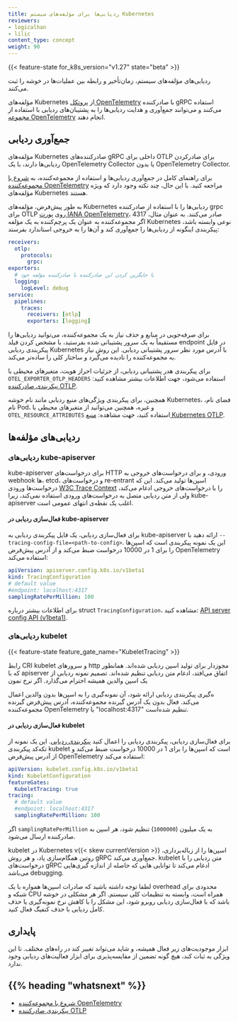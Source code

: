 ```yaml
---
title: ردیابی‌ها برای مؤلفه‌های سیستم Kubernetes
reviewers:
- logicalhan
- lilic
content_type: concept
weight: 90
---
```


<!-- مرور -->

{{< feature-state for_k8s_version="v1.27" state="beta" >}}

ردیابی‌های مؤلفه‌های سیستم، زمان‌تأخیر و رابطه بین عملیات‌ها در خوشه را ثبت می‌کنند.

مؤلفه‌های Kubernetes از
[پروتکل OpenTelemetry](https://github.com/open-telemetry/opentelemetry-specification/blob/main/specification/protocol/otlp.md#opentelemetry-protocol-specification)
با صادرکننده gRPC استفاده می‌کنند و می‌توانند جمع‌آوری و هدایت ردیابی‌ها را به پشتیبان‌های ردیابی با استفاده از
[مجموعه OpenTelemetry](https://github.com/open-telemetry/opentelemetry-collector#-opentelemetry-collector)
انجام دهند.

<!-- متن -->

## جمع‌آوری ردیابی

مؤلفه‌های Kubernetes صادرکننده‌های gRPC داخلی برای OTLP برای صادرکردن ردیابی‌ها دارند، با یک OpenTelemetry Collector یا بدون OpenTelemetry Collector.

برای راهنمای کامل در جمع‌آوری ردیابی‌ها و استفاده از مجموعه‌کننده، به
[شروع با مجموعه‌کننده OpenTelemetry](https://opentelemetry.io/docs/collector/getting-started/)
مراجعه کنید. با این حال، چند نکته وجود دارد که ویژه مؤلفه‌های Kubernetes هستند.

به طور پیش‌فرض، مؤلفه‌های Kubernetes ردیابی‌ها را با استفاده از صادرکننده grpc برای OTLP روی
[پورت IANA OpenTelemetry](https://www.iana.org/assignments/service-names-port-numbers/service-names-port-numbers.xhtml?search=opentelemetry)، 4317 صادر می‌کنند.
به عنوان مثال، اگر مجموعه‌کننده به عنوان یک پرچم‌کننده به یک مؤلفه Kubernetes نوعی وابسته باشد، پیکربندی اینگونه از ردیابی‌ها را جمع‌آوری کند و آن‌ها را به خروجی استاندارد بفرستد:

```yaml
receivers:
  otlp:
    protocols:
      grpc:
exporters:
  # با جایگزین کردن این صادرکننده با صادرکننده مؤلفه خود
  logging:
    logLevel: debug
service:
  pipelines:
    traces:
      receivers: [otlp]
      exporters: [logging]
```

برای صرفه‌جویی در منابع و حذف نیاز به یک مجموعه‌کننده، می‌توانید ردیابی‌ها را مستقیماً به یک سرور پشتیبانی شده بفرستید، 
با مشخص کردن فیلد endpoint در فایل پیکربندی ردیابی Kubernetes با آدرس مورد نظر سرور پشتیبانی ردیابی. این روش نیاز به مجموعه‌کننده را نادیده می‌گیرد و ساختار کلی را ساده‌تر می‌کند.

برای پیکربندی هدر پشتیبانی ردیابی، از جزئیات احراز هویت، متغیرهای محیطی با `OTEL_EXPORTER_OTLP_HEADERS` استفاده می‌شود،
جهت اطلاعات بیشتر مشاهده کنید: [پیکربندی صادرکننده OTLP](https://opentelemetry.io/docs/languages/sdk-configuration/otlp-exporter/).

همچنین، برای پیکربندی ویژگی‌های منبع ردیابی مانند نام خوشه Kubernetes، فضای نام، نام Pod، و غیره، همچنین می‌توانید از متغیرهای محیطی با `OTEL_RESOURCE_ATTRIBUTES` استفاده کنید،
جهت مشاهده: [منبع Kubernetes OTLP](https://opentelemetry.io/docs/specs/semconv/resource/k8s/).

## ردیابی‌های مؤلفه‌ها

### ردیابی‌های kube-apiserver

kube-apiserver برای درخواست‌های HTTP ورودی، و برای درخواست‌های خروجی به webhook ها، etcd، و درخواست‌های re-entrant اسپن‌ها تولید می‌کند. این که درخواست‌ها ورودی 
[W3C Trace Context](https://www.w3.org/TR/trace-context/) را با درخواست‌های خروجی ادغام می‌کند، ولی از متن ردیابی متصل به درخواست‌های ورودی استفاده نمی‌کند، 
زیرا kube-apiserver اغلب یک نقطه‌ی انتهای عمومی است.

#### فعال‌سازی ردیابی در kube-apiserver

برای فعال‌سازی ردیابی، یک فایل پیکربندی ردیابی به kube-apiserver ارائه دهید با `--tracing-config-file=<path-to-config>`. این یک نمونه پیکربندی است که اسپن‌ها را برای 1 در 10000 درخواست ضبط می‌کند و از آدرس پیش‌فرض OpenTelemetry استفاده می‌کند:

```yaml
apiVersion: apiserver.config.k8s.io/v1beta1
kind: TracingConfiguration
# default value
#endpoint: localhost:4317
samplingRatePerMillion: 100
```

برای اطلاعات بیشتر درباره struct `TracingConfiguration`، مشاهده کنید:
[API server config API (v1beta1)](/docs/reference/config-api/apiserver-config.v1beta1/#apiserver-k8s-io-v1beta1-TracingConfiguration).

### ردیابی‌های kubelet

{{< feature-state feature_gate_name="KubeletTracing" >}}

رابط CRI kubelet و سرورهای http مجوزدار برای تولید اسپن ردیابی شده‌اند. همانطور که با apiserver اتفاق می‌افتد، ادغام متن ردیابی تنظیم شده‌اند. 
تصمیم نمونه ردیابی از یک اسپن والدین همیشه احترام می‌گذارد.
اگر نرخ نمون

ه‌گیری پیکربندی ردیابی ارائه شود، آن نمونه‌گیری را به اسپن‌ها بدون والدین اعمال می‌کند. فعال بدون یک آدرس گیرنده مجموعه‌کننده، آدرس پیش‌فرض گیرنده مجموعه‌کننده OpenTelemetry با "localhost:4317" تنظیم شده‌است.

#### فعال‌سازی ردیابی در kubelet

برای فعال‌سازی ردیابی، پیکربندی ردیابی را اعمال کنید
[پیکربندی ردیابی](https://github.com/kubernetes/component-base/blob/release-1.27/tracing/api/v1/types.go).
این یک نمونه از تکه‌کد پیکربندی kubelet است که اسپن‌ها را برای 1 در 10000 درخواست ضبط می‌کند و از آدرس پیش‌فرض OpenTelemetry استفاده می‌کند:

```yaml
apiVersion: kubelet.config.k8s.io/v1beta1
kind: KubeletConfiguration
featureGates:
  KubeletTracing: true
tracing:
  # default value
  #endpoint: localhost:4317
  samplingRatePerMillion: 100
```

اگر `samplingRatePerMillion` به یک میلیون (`1000000`) تنظیم شود، هر اسپن به صادرکننده ارسال می‌شود.

kubelet در Kubernetes v{{< skew currentVersion >}} اسپن‌ها را از زباله‌برداری، روتین همگام‌سازی پاد، و هر روش gRPC جمع‌آوری می‌کند. kubelet متن ردیابی را با درخواست‌های gRPC ادغام می‌کند تا
توانایی هایی که حاصله از اندازه گیری‌هایی می‌باشد debugging.

لطفا توجه داشته باشید که صادرات اسپن‌ها همواره با یک overhead محدودی برای شبکه و CPU همراه است، وابسته به تنظیمات کلی سیستم. اگر هر مشکلی در خوشه باشد که با فعال‌سازی ردیابی روبرو شود، این مشکل را با کاهش نرخ نمونه‌گیری یا حذف کامل ردیابی با حذف کنفیگ فعال کنید.

## پایداری

ابزار موجودیت‌های زیر فعال همیشه، و شاید می‌تواند تغییر کند در راه‌های مختلف. تا این ویژگی به ثبات کند، هیچ گونه تضمین از مقایسه‌پذیری برای ابزار فعالیت‌های ردیابی وجود ندارد.

## {{% heading "whatsnext" %}}

* [شروع با مجموعه‌کننده OpenTelemetry](https://opentelemetry.io/docs/collector/getting-started/)
* [پیکربندی صادرکننده OTLP](https://opentelemetry.io/docs/languages/sdk-configuration/otlp-exporter/)
